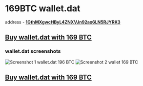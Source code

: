 # 169BTC wallet.dat

address - **[1GthMXgwcHByL4ZNXVJn92ax6LN5RJYRK3](https://www.blockchain.com/btc/address/1GthMXgwcHByL4ZNXVJn92ax6LN5RJYRK3)**

## [Buy wallet.dat with 169 BTC](https://satoshidisk.com/pay/C8j6Sr)

### wallet.dat screenshots 

![Screenshot 1 wallet.dat 196 BTC](https://i.imgur.com/KWcPZsl.png)
![Screenshot 2 wallet 169 BTC](https://i.imgur.com/s7JlPiP.png)

## [Buy wallet.dat with 169 BTC](https://satoshidisk.com/pay/C8j6Sr)